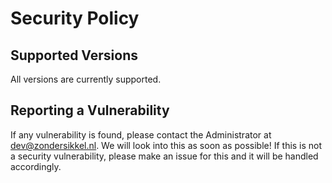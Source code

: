 # Security Policy

## Supported Versions

All versions are currently supported.

## Reporting a Vulnerability

If any vulnerability is found, please contact the Administrator at [dev@zondersikkel.nl](mailto:dev@zondersikkel.nl). We will look into this as soon as possible!
If this is not a security vulnerability, please make an issue for this and it will be handled accordingly. 

